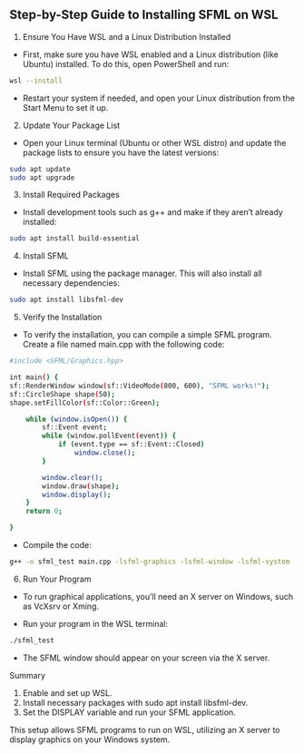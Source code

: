 ## Step-by-Step Guide to Installing SFML on WSL

1. Ensure You Have WSL and a Linux Distribution Installed

- First, make sure you have WSL enabled and a Linux distribution (like Ubuntu) installed. To do this, open PowerShell and run:

```bash
wsl --install
```

- Restart your system if needed, and open your Linux distribution from the Start Menu to set it up.

2. Update Your Package List

- Open your Linux terminal (Ubuntu or other WSL distro) and update the package lists to ensure you have the latest versions:

```bash
sudo apt update
sudo apt upgrade
```

3. Install Required Packages

- Install development tools such as g++ and make if they aren’t already installed:

```bash
sudo apt install build-essential
```

4. Install SFML

- Install SFML using the package manager. This will also install all necessary dependencies:

```bash
sudo apt install libsfml-dev
```

5. Verify the Installation

- To verify the installation, you can compile a simple SFML program. Create a file named main.cpp with the following code:

```bash
#include <SFML/Graphics.hpp>

int main() {
sf::RenderWindow window(sf::VideoMode(800, 600), "SFML works!");
sf::CircleShape shape(50);
shape.setFillColor(sf::Color::Green);

    while (window.isOpen()) {
        sf::Event event;
        while (window.pollEvent(event)) {
            if (event.type == sf::Event::Closed)
                window.close();
        }

        window.clear();
        window.draw(shape);
        window.display();
    }
    return 0;

}
```

- Compile the code:

```bash
g++ -o sfml_test main.cpp -lsfml-graphics -lsfml-window -lsfml-system
```

6. Run Your Program

- To run graphical applications, you’ll need an X server on Windows, such as VcXsrv or Xming.

- Run your program in the WSL terminal:

```bash
./sfml_test
```

- The SFML window should appear on your screen via the X server.

Summary

1. Enable and set up WSL.
2. Install necessary packages with sudo apt install libsfml-dev.
3. Set the DISPLAY variable and run your SFML application.

This setup allows SFML programs to run on WSL, utilizing an X server to display graphics on your Windows system.
